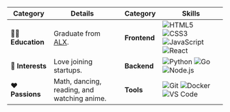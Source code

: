 <!--![Banner](https://raw.githubusercontent.com/KamoEllen/KamoEllen/main/Banner.svg)

<h1 align="center" style="color: #ffffff; text-shadow: 2px 2px 4px #000000;">Kamo Ellen</h1>
<h3 align="center" style="color: #c0c0c0; text-shadow: 1px 1px 2px #000000;">Software Engineer | ALX Grad</h3>

---

### 👾 About Me | 🛠️ Tech Stack  
-->
| **Category**       | **Details**                                                                 |     | **Category**       | **Skills**                                                                 |
|--------------------|-----------------------------------------------------------------------------|-----|--------------------|-----------------------------------------------------------------------------|
| 🧑‍🎓 **Education**  | Graduate from [ALX](https://www.alxafrica.com/).                            |     | **Frontend**       | ![HTML5](https://img.shields.io/badge/HTML5-E34F26?style=flat&logo=html5&logoColor=white) ![CSS3](https://img.shields.io/badge/CSS3-1572B6?style=flat&logo=css3&logoColor=white) ![JavaScript](https://img.shields.io/badge/JavaScript-F7DF1E?style=flat&logo=javascript&logoColor=black) ![React](https://img.shields.io/badge/React-61DAFB?style=flat&logo=react&logoColor=black) |
| 🌱 **Interests**   | Love joining startups.                                                     |     | **Backend**        | ![Python](https://img.shields.io/badge/Python-3776AB?style=flat&logo=python&logoColor=white) ![Go](https://img.shields.io/badge/Go-00ADD8?style=flat&logo=go&logoColor=white) ![Node.js](https://img.shields.io/badge/Node.js-339933?style=flat&logo=nodedotjs&logoColor=white) |
| ❤️ **Passions**    | Math, dancing, reading, and watching anime.                                |     | **Tools**          | ![Git](https://img.shields.io/badge/Git-F05032?style=flat&logo=git&logoColor=white) ![Docker](https://img.shields.io/badge/Docker-2496ED?style=flat&logo=docker&logoColor=white) ![VS Code](https://img.shields.io/badge/VS%20Code-007ACC?style=flat&logo=visual-studio-code&logoColor=white) |
